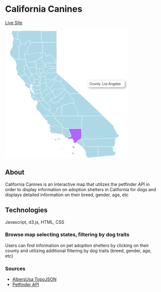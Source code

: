 # California Canines

[Live Site](https://alexbpbdroid.github.io/adopt-a-dogJS/)

![map](https://github.com/alexbpbdroid/adopt-a-dogJS/blob/master/calimap.jpg)

## About

California Canines is an interactive map that utilizes the petfinder API in order to display information on adoption shelters in California for dogs and displays detailed information on their breed, gender, age, etc

## Technologies

Javascript, d3.js, HTML, CSS

### Browse map selecting states, filtering by dog traits

Users can find information on pet adoption shelters by clicking on their county and utilizing additional filtering by dog traits (breed, gender, age, etc)

### Sources

  * [AlbersUsa TopoJSON](https://observablehq.com/@d3/u-s-map)
  * [Petfinder API](https://www.petfinder.com/developers/api-docs)

<!-- test -->
